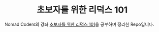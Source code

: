 <h1 align="center">초보자를 위한 리덕스 101</h1>

Nomad Coders의 강좌 [초보자를 위한 리덕스 101](https://nomadcoders.co/redux-for-beginners)을 공부하며 정리한 Repo입니다.





